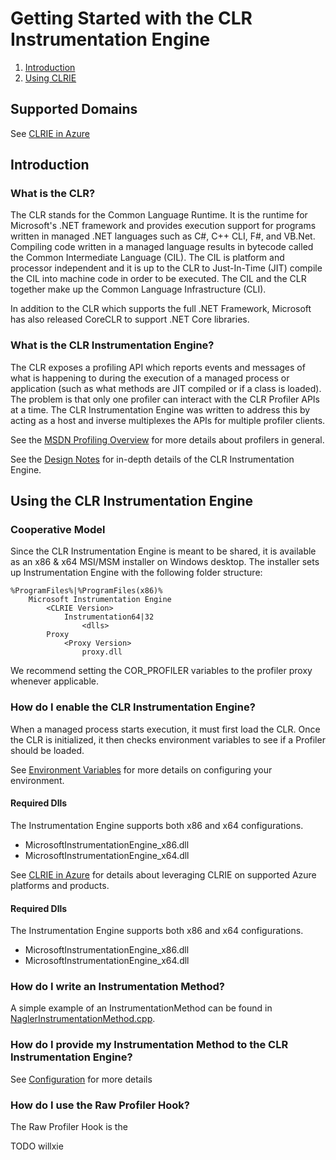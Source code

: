 # Getting Started with the CLR Instrumentation Engine

1. [Introduction](#introduction)
2. [Using CLRIE](#using-clrie)

## Supported Domains

See [CLRIE in Azure](scenarios/azure.md)

## Introduction <a name="introduction" />

### What is the CLR?

The CLR stands for the Common Language Runtime. It is the runtime for Microsoft's .NET framework and provides execution support for programs
written in managed .NET languages such as C#, C++ CLI, F#, and VB.Net. Compiling code written in a managed language results in bytecode called
the Common Intermediate Language (CIL). The CIL is platform and processor independent and it is up to the CLR to Just-In-Time (JIT) compile the
CIL into machine code in order to be executed. The CIL and the CLR together make up the Common Language Infrastructure (CLI).

In addition to the CLR which supports the full .NET Framework, Microsoft has also released CoreCLR to support .NET Core libraries.

### What is the CLR Instrumentation Engine?

The CLR exposes a profiling API which reports events and messages of what is happening to during the execution of a managed process or
application (such as what methods are JIT compiled or if a class is loaded). The problem is that only one profiler can interact with the CLR
Profiler APIs at a time. The CLR Instrumentation Engine was written to address this by acting as a host and inverse multiplexes the APIs for
multiple profiler clients.

See the [MSDN Profiling Overview](https://docs.microsoft.com/dotnet/framework/unmanaged-api/profiling/profiling-overview) for more details
about profilers in general.

See the [Design Notes](../DESIGN-NOTES.md) for in-depth details of the CLR Instrumentation Engine.

## Using the CLR Instrumentation Engine <a name="using-clrie"/>

### Cooperative Model

Since the CLR Instrumentation Engine is meant to be shared, it is available as an x86 & x64 MSI/MSM installer on Windows desktop. The installer
sets up Instrumentation Engine with the following folder structure:

```
%ProgramFiles%|%ProgramFiles(x86)%
    Microsoft Instrumentation Engine
        <CLRIE Version>
            Instrumentation64|32
                <dlls>
        Proxy
            <Proxy Version>
                proxy.dll
```

We recommend setting the COR_PROFILER variables to the profiler proxy whenever applicable.

### How do I enable the CLR Instrumentation Engine?

When a managed process starts execution, it must first load the CLR. Once the CLR is initialized, it then checks environment variables to see
if a Profiler should be loaded.

See [Environment Variables](environment_variables.md) for more details on configuring your environment.

#### Required Dlls
The Instrumentation Engine supports both x86 and x64 configurations.

* MicrosoftInstrumentationEngine_x86.dll
* MicrosoftInstrumentationEngine_x64.dll

See [CLRIE in Azure](scenarios/azure.md) for details about leveraging CLRIE on supported Azure platforms and products.

#### Required Dlls
The Instrumentation Engine supports both x86 and x64 configurations.

* MicrosoftInstrumentationEngine_x86.dll
* MicrosoftInstrumentationEngine_x64.dll

### How do I write an Instrumentation Method?

A simple example of an InstrumentationMethod can be found in
[NaglerInstrumentationMethod.cpp](../tests/InstrEngineTests/NaglerInstrumentationMethod/NaglerInstrumentationMethod.cpp).

### How do I provide my Instrumentation Method to the CLR Instrumentation Engine?

See [Configuration](configuration.md) for more details

### How do I use the Raw Profiler Hook?

The Raw Profiler Hook is the

TODO willxie